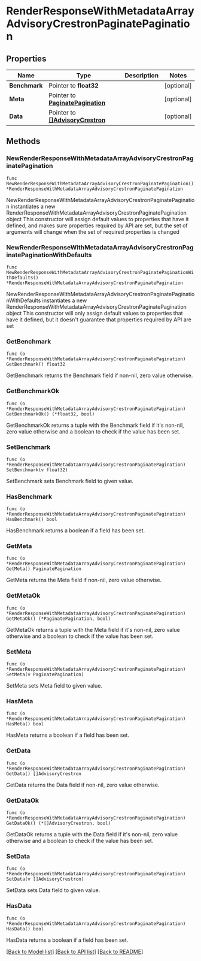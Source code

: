 # RenderResponseWithMetadataArrayAdvisoryCrestronPaginatePagination

## Properties

Name | Type | Description | Notes
------------ | ------------- | ------------- | -------------
**Benchmark** | Pointer to **float32** |  | [optional] 
**Meta** | Pointer to [**PaginatePagination**](PaginatePagination.md) |  | [optional] 
**Data** | Pointer to [**[]AdvisoryCrestron**](AdvisoryCrestron.md) |  | [optional] 

## Methods

### NewRenderResponseWithMetadataArrayAdvisoryCrestronPaginatePagination

`func NewRenderResponseWithMetadataArrayAdvisoryCrestronPaginatePagination() *RenderResponseWithMetadataArrayAdvisoryCrestronPaginatePagination`

NewRenderResponseWithMetadataArrayAdvisoryCrestronPaginatePagination instantiates a new RenderResponseWithMetadataArrayAdvisoryCrestronPaginatePagination object
This constructor will assign default values to properties that have it defined,
and makes sure properties required by API are set, but the set of arguments
will change when the set of required properties is changed

### NewRenderResponseWithMetadataArrayAdvisoryCrestronPaginatePaginationWithDefaults

`func NewRenderResponseWithMetadataArrayAdvisoryCrestronPaginatePaginationWithDefaults() *RenderResponseWithMetadataArrayAdvisoryCrestronPaginatePagination`

NewRenderResponseWithMetadataArrayAdvisoryCrestronPaginatePaginationWithDefaults instantiates a new RenderResponseWithMetadataArrayAdvisoryCrestronPaginatePagination object
This constructor will only assign default values to properties that have it defined,
but it doesn't guarantee that properties required by API are set

### GetBenchmark

`func (o *RenderResponseWithMetadataArrayAdvisoryCrestronPaginatePagination) GetBenchmark() float32`

GetBenchmark returns the Benchmark field if non-nil, zero value otherwise.

### GetBenchmarkOk

`func (o *RenderResponseWithMetadataArrayAdvisoryCrestronPaginatePagination) GetBenchmarkOk() (*float32, bool)`

GetBenchmarkOk returns a tuple with the Benchmark field if it's non-nil, zero value otherwise
and a boolean to check if the value has been set.

### SetBenchmark

`func (o *RenderResponseWithMetadataArrayAdvisoryCrestronPaginatePagination) SetBenchmark(v float32)`

SetBenchmark sets Benchmark field to given value.

### HasBenchmark

`func (o *RenderResponseWithMetadataArrayAdvisoryCrestronPaginatePagination) HasBenchmark() bool`

HasBenchmark returns a boolean if a field has been set.

### GetMeta

`func (o *RenderResponseWithMetadataArrayAdvisoryCrestronPaginatePagination) GetMeta() PaginatePagination`

GetMeta returns the Meta field if non-nil, zero value otherwise.

### GetMetaOk

`func (o *RenderResponseWithMetadataArrayAdvisoryCrestronPaginatePagination) GetMetaOk() (*PaginatePagination, bool)`

GetMetaOk returns a tuple with the Meta field if it's non-nil, zero value otherwise
and a boolean to check if the value has been set.

### SetMeta

`func (o *RenderResponseWithMetadataArrayAdvisoryCrestronPaginatePagination) SetMeta(v PaginatePagination)`

SetMeta sets Meta field to given value.

### HasMeta

`func (o *RenderResponseWithMetadataArrayAdvisoryCrestronPaginatePagination) HasMeta() bool`

HasMeta returns a boolean if a field has been set.

### GetData

`func (o *RenderResponseWithMetadataArrayAdvisoryCrestronPaginatePagination) GetData() []AdvisoryCrestron`

GetData returns the Data field if non-nil, zero value otherwise.

### GetDataOk

`func (o *RenderResponseWithMetadataArrayAdvisoryCrestronPaginatePagination) GetDataOk() (*[]AdvisoryCrestron, bool)`

GetDataOk returns a tuple with the Data field if it's non-nil, zero value otherwise
and a boolean to check if the value has been set.

### SetData

`func (o *RenderResponseWithMetadataArrayAdvisoryCrestronPaginatePagination) SetData(v []AdvisoryCrestron)`

SetData sets Data field to given value.

### HasData

`func (o *RenderResponseWithMetadataArrayAdvisoryCrestronPaginatePagination) HasData() bool`

HasData returns a boolean if a field has been set.


[[Back to Model list]](../README.md#documentation-for-models) [[Back to API list]](../README.md#documentation-for-api-endpoints) [[Back to README]](../README.md)


